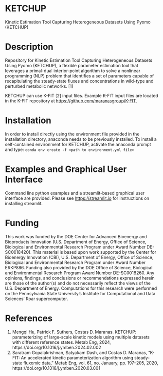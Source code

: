 # KETCHUP
Kinetic Estimation Tool Capturing Heterogeneous Datasets Using Pyomo (KETCHUP)

# Description
Repository for Kinetic Estimation Tool Capturing Heterogeneous Datasets Using Pyomo (KETCHUP), a flexible parameter estimation tool that leverages a primal-dual interior-point algorithm to solve a nonlinear programming (NLP) problem that identifies a set of parameters capable of recapitulating the steady-state fluxes and concentrations in wild-type and perturbed metabolic networks. [1]

KETCHUP can use K-FIT [2] input files. Example K-FIT input files are located in the K-FIT repository at https://github.com/maranasgroup/K-FIT.

# Installation
In order to install directly using the environment file provided in the installation directory, anaconda needs to be previously installed. To install a self-contained environment for KETCHUP, activate the anaconda prompt and type:
```conda env create -f <path to environment.yml file>```

# Examples and Graphical User Interface
Command line python examples and a streamlit-based graphical user interface are provided. Please see https://streamlit.io for instructions on installing streamlit.

# Funding
This work was funded by the DOE Center for Advanced Bioenergy and Bioproducts Innovation (U.S. Department of Energy, Office of Science, Biological and Environmental Research Program under Award Number DE-SC0018420). This material is based upon work supported by the Center for Bioenergy Innovation (CBI), U.S. Department of Energy, Office of Science, Biological and Environmental Research Program under Award Number ERKP886. Funding also provided by the DOE Office of Science, Biological and Environmental Research Program Award Number DE-SC0018260. Any opinions, findings, and conclusions or recommendations expressed herein are those of the author(s) and do not necessarily reflect the views of the U.S. Department of Energy. Computations for this research were performed on the Pennsylvania State University’s Institute for Computational and Data Sciences’ Roar supercomputer.

# References
<ol>
 <li> Mengqi Hu, Patrick F. Suthers, Costas D. Maranas. KETCHUP: parameterizing of large-scale kinetic models using multiple datasets with different reference states. Metab Eng, 2024, https://doi.org/10.1016/j.ymben.2024.02.002</li>
 <li>Saratram Gopalakrishnan, Satyakam Dash, and Costas D. Maranas, “K-FIT: An accelerated kinetic parameterization algorithm using steady-state fluxomic data,” Metab Eng, vol. 61, no. January, pp. 197–205, 2020, https://doi.org/10.1016/j.ymben.2020.03.001</li>
</ol>
